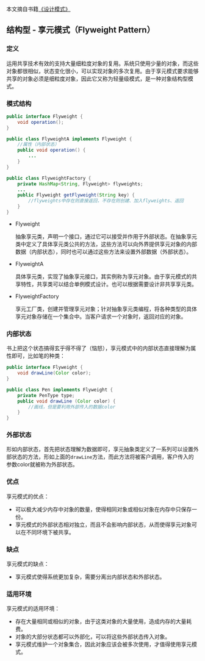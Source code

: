 本文摘自书籍[《设计模式》](https://www.amazon.cn/dp/B005XUK0DE/ref=sr_1_1?s=books&ie=UTF8&qid=1525848051&sr=1-1&keywords=%E8%AE%BE%E8%AE%A1%E6%A8%A1%E5%BC%8F+%E5%88%98%E4%BC%9F)

## 结构型 - 享元模式（Flyweight Pattern）

### 定义

运用共享技术有效的支持大量细粒度对象的复用。系统只使用少量的对象，而这些对象都很相似，状态变化很小，可以实现对象的多次复用。由于享元模式要求能够共享的对象必须是细粒度对象，因此它又称为轻量级模式，是一种对象结构型模式。

### 模式结构

```java
public interface Flyweight {
    void operation();
}

public class FlyweightA implements Flyweight {
    //属性（内部状态）
    public void operation() {
        ...
    }
}

public class FlyweightFactory {
    private HashMap<String, Flyweight> flyweights;
    ...
    public Flyweight getFlyweight(String key) {
        //flyweights中存在则直接返回，不存在则创建、加入flyweights、返回
    }
}
```

- Flyweight  

  抽象享元类，声明一个接口，通过它可以接受并作用于外部状态。在抽象享元类中定义了具体享元类公共的方法，这些方法可以向外界提供享元对象的内部数据（内部状态），同时也可以通过这些方法来设置外部数据（外部状态）。

- FlyweightA  

  具体享元类，实现了抽象享元接口，其实例称为享元对象。由于享元模式的共享特性，共享类可以结合单例模式设计。也可以根据需要设计非共享享元类。

- FlyweightFactory  

  享元工厂类，创建并管理享元对象；针对抽象享元类编程，将各种类型的具体享元对象存储在一个集合中。当客户请求一个对象时，返回对应的对象。

### 内部状态

书上把这个状态搞得玄乎得不得了（恼怒），享元模式中的内部状态直接理解为属性即可，比如笔的种类：

```java
public interface Flyweight {
    void drawLine(Color color);
}

public class Pen implements Flyweight {
    private PenType type;
    public void drawLine (Color color) {
        //画线，但是要利用外部传入的数据color
    }
}
```

### 外部状态

形如内部状态，首先把状态理解为数据即可，享元抽象类定义了一系列可以设置外部状态的方法，形如上面的`drawLine`方法，而此方法将被客户调用，客户传入的参数color就被称为外部状态。

### 优点

享元模式的优点：

- 可以极大减少内存中对象的数量，使得相同对象或相似对象在内存中只保存一份。
- 享元模式的外部状态相对独立，而且不会影响内部状态，从而使得享元对象可以在不同环境下被共享。

### 缺点

享元模式的缺点：

- 享元模式使得系统更加复杂，需要分离出内部状态和外部状态。

### 适用环境

享元模式的适用环境：

- 存在大量相同或相似的对象，由于这类对象的大量使用，造成内存的大量耗费。
- 对象的大部分状态都可以外部化，可以将这些外部状态传入对象。
- 享元模式维护一个对象集合，因此对象应该会被多次使用，才值得使用享元模式。